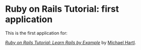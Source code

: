 # Ruby on Rails Tutorial: first application

This is the first application for:

[*Ruby on Rails Tutorial: Learn Rails by Example*](http://railstutorial.org/)
by [Michael Hartl](http://michelhartl.com/).
